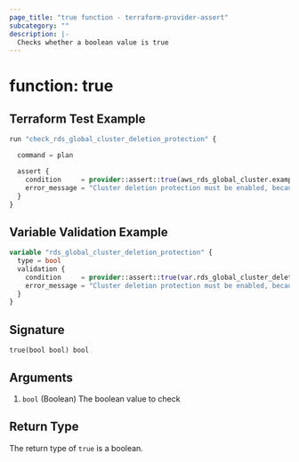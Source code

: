 ```yaml
---
page_title: "true function - terraform-provider-assert"
subcategory: ""
description: |-
  Checks whether a boolean value is true
---
```


# function: true



## Terraform Test Example

```terraform
run "check_rds_global_cluster_deletion_protection" {

  command = plan

  assert {
    condition     = provider::assert::true(aws_rds_global_cluster.example.deletion_protection)
    error_message = "Cluster deletion protection must be enabled, because this is a prod environment"
  }
}
```

## Variable Validation Example

```terraform
variable "rds_global_cluster_deletion_protection" {
  type = bool
  validation {
    condition     = provider::assert::true(var.rds_global_cluster_deletion_protection)
    error_message = "Cluster deletion protection must be enabled, because this is a prod environment"
  }
}
```

## Signature

<!-- signature generated by tfplugindocs -->
```text
true(bool bool) bool
```

## Arguments

<!-- arguments generated by tfplugindocs -->
1. `bool` (Boolean) The boolean value to check


## Return Type

The return type of `true` is a boolean.
